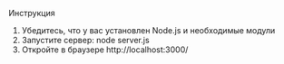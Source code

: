 Инструкция

1. Убедитесь, что у вас установлен Node.js и необходимые модули
2. Запустите сервер: node server.js
3. Откройте в браузере http://localhost:3000/
